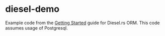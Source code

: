 # diesel-demo

Example code from the [Getting Started](http://diesel.rs/guides/getting-started/) guide for Diesel.rs ORM. This code assumes usage of Postgresql.
